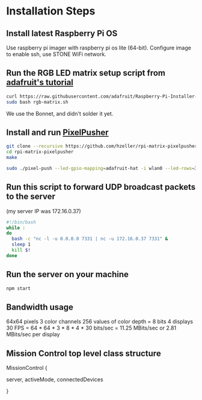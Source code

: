 # Installation Steps

## Install latest Raspberry Pi OS

Use raspberry pi imager with raspberry pi os lite (64-bit).
Configure image to enable ssh, use STONE WiFi network.

## Run the RGB LED matrix setup script from [adafruit's tutorial](https://learn.adafruit.com/adafruit-rgb-matrix-plus-real-time-clock-hat-for-raspberry-pi/driving-matrices)

```sh
curl https://raw.githubusercontent.com/adafruit/Raspberry-Pi-Installer-Scripts/main/rgb-matrix.sh >rgb-matrix.sh
sudo bash rgb-matrix.sh
```

We use the Bonnet, and didn't solder it yet.

## Install and run [PixelPusher](https://github.com/hzeller/rpi-matrix-pixelpusher)

```sh
git clone --recursive https://github.com/hzeller/rpi-matrix-pixelpusher.git
cd rpi-matrix-pixelpusher
make
```

```sh
sudo ./pixel-push --led-gpio-mapping=adafruit-hat -i wlan0 --led-rows=32 --led-cols=64
```

## Run this script to forward UDP broadcast packets to the server
(my server IP was 172.16.0.37)

```sh
#!/bin/bash
while :
do
  bash -c "nc -l -u 0.0.0.0 7331 | nc -u 172.16.0.37 7331" &
  sleep 1
  kill $!
done
```

## Run the server on your machine

```sh
npm start
```

## Bandwidth usage
64x64 pixels
3 color channels
256 values of color depth = 8 bits
4 displays
30 FPS
= 64 * 64 * 3 * 8 * 4 * 30 bits/sec
= 11.25 MBits/sec or 2.81 MBits/sec per display

## Mission Control top level class structure

MissionControl {

  server,
  activeMode,
  connectedDevices

}